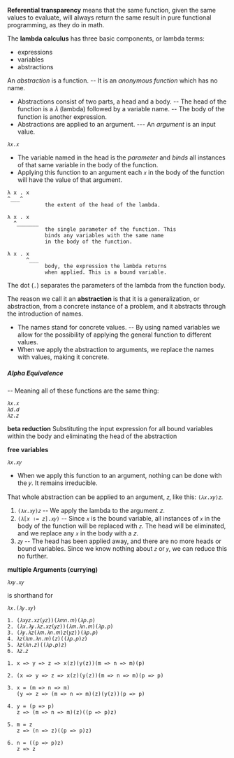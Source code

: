 **Referential transparency** means that the same function, given the same values to evaluate, will always return the same result in pure functional programming, as they do
in math.

The **lambda calculus** has three basic components, or lambda terms: 
- expressions
- variables
- abstractions

An _abstraction_ is a function. 
-- It is an _anonymous function_ which has no name.
- Abstractions consist of two parts, a head and a body.
-- The head of the function is a 𝜆 (lambda) followed by a variable name.
-- The body of the function is another expression.
- Abstractions are applied to an argument.
--- An _argument_ is an input value.

```
𝜆𝑥.𝑥
```

- The variable named in the head is the _parameter_ and _binds_ all instances of that same variable in the body of the function.
- Applying this function to an argument each `𝑥` in the body of the function will have the value of that argument.

```
λ x . x
^___^       
            the extent of the head of the lambda.

λ x . x
  ^_______    
            the single parameter of the function. This
            binds any variables with the same name
            in the body of the function.

λ x . x
      ^___    
            body, the expression the lambda returns
            when applied. This is a bound variable.
```

The dot (`.`) separates the parameters of the lambda from the function body.

The reason we call it an **abstraction** is that it is a generalization, or abstraction,
from a concrete instance of a problem, and it abstracts through the introduction of names.
- The names stand for concrete values. 
-- By using named variables we allow for the possibility of applying the general function to different values.
- When we apply the abstraction to arguments, we replace the names with values, making it concrete.

##### Alpha Equivalence
-- Meaning all of these functions are the same thing:

```
𝜆𝑥.𝑥 
𝜆𝑑.𝑑 
𝜆𝑧.𝑧
```

**beta reduction**
Substituting the input expression for all bound variables within the body and eliminating the head of the abstraction

**free variables**
```
𝜆𝑥.𝑥𝑦 
```
- When we apply this function to an argument, nothing can be done with the 𝑦. It remains irreducible.

That whole abstraction can be applied to an argument, `𝑧`, like this: `(𝜆𝑥.𝑥𝑦)𝑧`.

1. `(𝜆𝑥.𝑥𝑦)𝑧`
  -- We apply the lambda to the argument 𝑧.
2. `(𝜆[𝑥 ∶= 𝑧].𝑥𝑦)`
  -- Since `𝑥` is the bound variable, all instances of `𝑥` in the body of the function will be replaced with `𝑧`. The head will be eliminated, and we replace any `𝑥` in the body with a 𝑧.
3. `𝑧𝑦`
  -- The head has been applied away, and there are no more heads or bound variables. Since we know nothing about `𝑧` or `𝑦`, we can reduce this no further.

**multiple Arguments (currying)**
```
𝜆𝑥𝑦.𝑥𝑦
```
is shorthand for

```
𝜆𝑥.(𝜆𝑦.𝑥𝑦)
```

```
1. (𝜆𝑥𝑦𝑧.𝑥𝑧(𝑦𝑧))(𝜆𝑚𝑛.𝑚)(𝜆𝑝.𝑝)
2. (𝜆𝑥.𝜆𝑦.𝜆𝑧.𝑥𝑧(𝑦𝑧))(𝜆𝑚.𝜆𝑛.𝑚)(𝜆𝑝.𝑝)
3. (𝜆𝑦.𝜆𝑧(𝜆𝑚.𝜆𝑛.𝑚)𝑧(𝑦𝑧))(𝜆𝑝.𝑝)
4. 𝜆𝑧(𝜆𝑚.𝜆𝑛.𝑚)(𝑧)((𝜆𝑝.𝑝)𝑧)
5. 𝜆𝑧(𝜆𝑛.𝑧)((𝜆𝑝.𝑝)𝑧)
6. 𝜆𝑧.𝑧

1. x => y => z => x(z)(y(z))(m => n => m)(p)

2. (x => y => z => x(z)(y(z))(m => n => m)(p => p)

3. x = (m => n => m)
   (y => z => (m => n => m)(z)(y(z))(p => p)

4. y = (p => p)
   z => (m => n => m)(z)((p => p)z)

5. m = z
   z => (n => z)((p => p)z)

6. n = ((p => p)z)
   z => z
```

